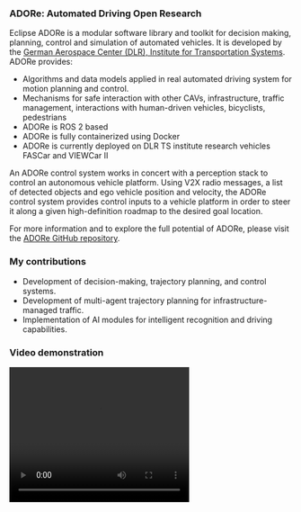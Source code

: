 ### ADORe: Automated Driving Open Research
Eclipse ADORe is a modular software library and toolkit for decision making, planning, control and simulation of automated vehicles. 
It is developed by the [German Aerospace Center (DLR), Institute for Transportation Systems](https://www.dlr.de/en/ts/). ADORe provides: 
- Algorithms and data models applied in real automated driving system for motion planning and control.
- Mechanisms for safe interaction with other CAVs, infrastructure, traffic management, interactions with human-driven vehicles, bicyclists, pedestrians
- ADORe is ROS 2 based
- ADORe is fully containerized using Docker
- ADORe is currently deployed on DLR TS institute research vehicles FASCar and VIEWCar II

An ADORe control system works in concert with a perception stack to control an autonomous vehicle platform. 
Using V2X radio messages, a list of detected objects and ego vehicle position and velocity, the ADORe control system provides 
control inputs to a vehicle platform in order to steer it along a given high-definition roadmap to the desired goal location.

For more information and to explore the full potential of ADORe, please visit the [ADORe GitHub repository](https://github.com/DLR-TS/adore?tab=readme-ov-file).

### My contributions
- Development of decision-making, trajectory planning, and control systems.
- Development of multi-agent trajectory planning for infrastructure-managed traffic.
- Implementation of AI modules for intelligent recognition and driving capabilities.

### Video demonstration
<video width="320" height="240" controls>
  <source src="media/adore_video.webm" type="video/webm">
  Your browser does not support the video tag.
</video>
